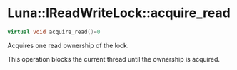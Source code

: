 # Luna::IReadWriteLock::acquire_read

```c++
virtual void acquire_read()=0
```

Acquires one read ownership of the lock. 

This operation blocks the current thread until the ownership is acquired. 

